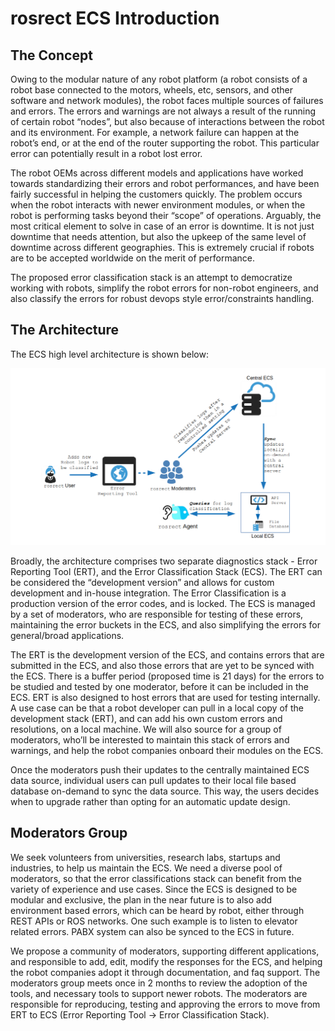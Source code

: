 # rosrect ECS Introduction

## The Concept

Owing to the modular nature of any robot platform (a robot consists of a robot base connected to the motors, wheels, etc, sensors, and other software and network modules), the robot faces multiple sources of failures and errors. The errors and warnings are not always a result of the running of certain robot “nodes”, but also because of interactions between the robot and its environment. For example, a network failure can happen at the robot’s end, or at the end of the router supporting the robot. This particular error can potentially result in a robot lost error. 

The robot OEMs across different models and applications have worked towards standardizing their errors and robot performances, and have been fairly successful in helping the customers quickly. The problem occurs when the robot interacts with newer environment modules, or when the robot is performing tasks beyond their “scope” of operations. Arguably, the most critical element to solve in case of an error is downtime. It is not just downtime that needs attention, but also the upkeep of the same level of downtime across different geographies. This is extremely crucial if robots are to be accepted worldwide on the merit of performance. 

The proposed error classification stack is an attempt to democratize working with robots, simplify the robot errors for non-robot engineers, and also classify the errors for robust devops style error/constraints handling. 

## The Architecture

The ECS high level architecture is shown below:

![alt text](images/ECSHighLevelArch.png "Overview architecture") 

Broadly, the architecture comprises two separate diagnostics stack - Error Reporting Tool (ERT), and the Error Classification Stack (ECS). The ERT can be considered the “development version” and allows for custom development and in-house integration. The Error Classification is a production version of the error codes, and is locked. The ECS is managed by a set of moderators, who are responsible for testing of these errors, maintaining the error buckets in the ECS, and also simplifying the errors for general/broad applications. 

The ERT is the development version of the ECS, and contains errors that are submitted in the ECS, and also those errors that are yet to be synced with the ECS. There is a buffer period (proposed time is 21 days) for the errors to be studied and tested by one moderator, before it can be included in the ECS. ERT is also designed to host errors that are used for testing internally. A use case can be that a robot developer can pull in a local copy of the development stack (ERT), and can add his own custom errors and resolutions, on a local machine. We will also source for a group of moderators, who’ll be interested to maintain this stack of errors and warnings, and help the robot companies onboard their modules on the ECS. 

Once the moderators push their updates to the centrally maintained ECS data source, individual users can pull updates to their local file based database on-demand to sync the data source. This way, the users decides when to upgrade rather than opting for an automatic update design.

## Moderators Group
We seek volunteers from universities, research labs, startups and industries,  to help us maintain the ECS. We need a diverse pool of moderators, so that the error classifications stack can benefit from the variety of experience and use cases. Since the ECS is designed to be modular and exclusive, the plan in the near future is to also add environment based errors, which can be heard by robot, either through REST APIs or ROS networks. One such example is to listen to elevator related errors. PABX system can also be synced to the ECS in future. 

We propose a community of moderators, supporting different applications, and responsible to add, edit, modify the responses for the ECS, and helping the robot companies adopt it through documentation, and faq support. The moderators group meets once in 2 months to review the adoption of the tools, and necessary tools to support newer robots. The moderators are responsible for reproducing, testing and approving the errors to move from ERT to ECS (Error Reporting Tool -> Error Classification Stack).